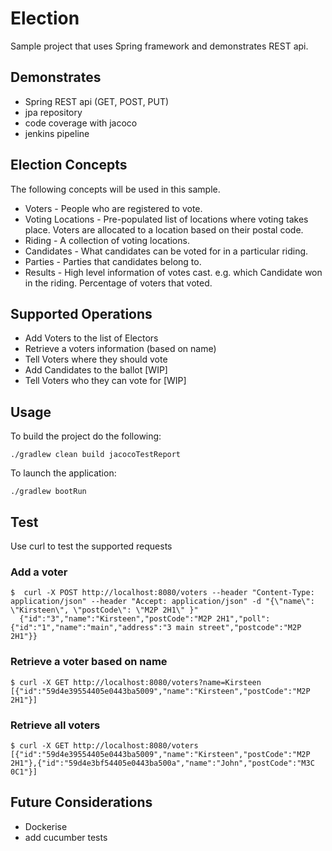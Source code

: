 # Election
Sample project that uses Spring framework and demonstrates REST api.

## Demonstrates
- Spring REST api (GET, POST, PUT)
- jpa repository
- code coverage with jacoco
- jenkins pipeline

## Election Concepts
The following concepts will be used in this sample.
- Voters - People who are registered to vote.
- Voting Locations - Pre-populated list of locations where voting takes place. Voters are allocated to a location based on their postal code.
- Riding - A collection of voting locations.
- Candidates - What candidates can be voted for in a particular riding.
- Parties - Parties that candidates belong to.
- Results - High level information of votes cast.  e.g. which Candidate won in the riding.  Percentage of voters that voted.

## Supported Operations
- Add Voters to the list of Electors
- Retrieve a voters information (based on name)
- Tell Voters where they should vote
- Add Candidates to the ballot [WIP]
- Tell Voters who they can vote for [WIP]

## Usage
To build the project do the following:
```
./gradlew clean build jacocoTestReport
```
To launch the application:
```
./gradlew bootRun
```

## Test
Use curl to test the supported requests

### Add a voter
```
$  curl -X POST http://localhost:8080/voters --header "Content-Type: application/json" --header "Accept: application/json" -d "{\"name\": \"Kirsteen\", \"postCode\": \"M2P 2H1\" }"
  {"id":"3","name":"Kirsteen","postCode":"M2P 2H1","poll":{"id":"1","name":"main","address":"3 main street","postcode":"M2P 2H1"}}
```

### Retrieve a voter based on name
```
$ curl -X GET http://localhost:8080/voters?name=Kirsteen
[{"id":"59d4e39554405e0443ba5009","name":"Kirsteen","postCode":"M2P 2H1"}]
```

### Retrieve all voters
```
$ curl -X GET http://localhost:8080/voters
[{"id":"59d4e39554405e0443ba5009","name":"Kirsteen","postCode":"M2P 2H1"},{"id":"59d4e3bf54405e0443ba500a","name":"John","postCode":"M3C 0C1"}]
```

## Future Considerations 
- Dockerise
- add cucumber tests
